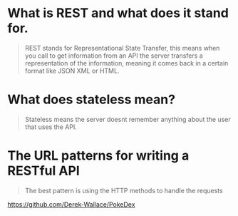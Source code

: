 # What is REST and what does it stand for.

> REST stands for Representational State Transfer, this means when you call to get information from an API the server transfers a representation of the information, meaning it comes back in a certain format like JSON XML or HTML.

# What does stateless mean?

> Stateless means the server doesnt remember anything about the user that uses the API.

# The URL patterns for writing a RESTful API

> The best pattern is using the HTTP methods to handle the requests 

https://github.com/Derek-Wallace/PokeDex